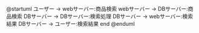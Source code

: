 @startuml
 ユーザー -> webサーバー:商品検索
 webサーバー -> DBサーバー:商品検索
 DBサーバー -> DBサーバー:検索処理
 DBサーバー -> webサーバー:検索結果
 DBサーバー -> ユーザー:検索結果
 end
 @enduml





